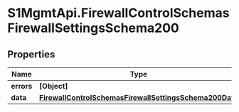 # S1MgmtApi.FirewallControlSchemasFirewallSettingsSchema200

## Properties
Name | Type | Description | Notes
------------ | ------------- | ------------- | -------------
**errors** | **[Object]** | Errors | [optional] 
**data** | [**FirewallControlSchemasFirewallSettingsSchema200Data**](FirewallControlSchemasFirewallSettingsSchema200Data.md) |  | [optional] 


